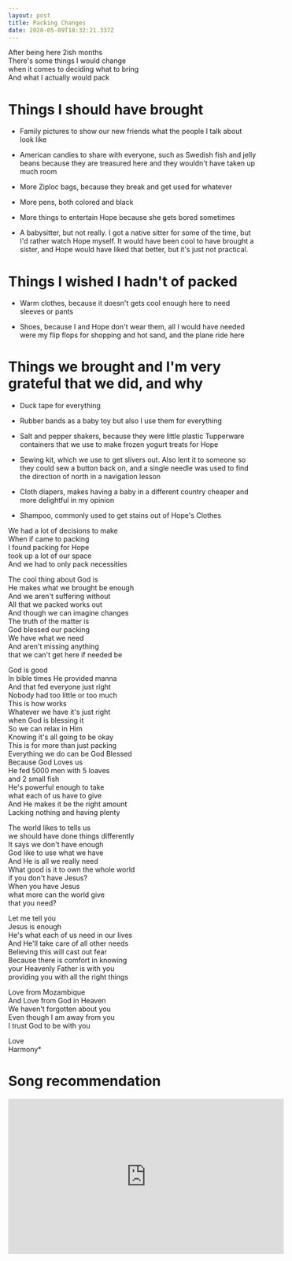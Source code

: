 ```yaml
---
layout: post
title: Packing Changes
date: 2020-05-09T18:32:21.337Z
---
```


After being here 2ish months  
There's some things I would change  
when it comes to deciding what to bring  
And what I actually would pack  

Things I should have brought 
==================

- Family pictures to show our new friends what the people I talk about look like

- American candies to share with everyone, such as Swedish fish and jelly beans because they are treasured here and they wouldn't have taken up much room

- More Ziploc bags, because they break and get used for whatever

- More pens, both colored and black

- More things to entertain Hope because she gets bored sometimes

- A babysitter, but not really. I got a native sitter for some of the time, but I'd rather watch Hope myself. It would have been cool to have brought a sister, and Hope would have liked that better, but it's just not practical.

Things I wished I hadn't of packed
======================

- Warm clothes, because it doesn't gets cool enough here to need sleeves or pants

- Shoes, because I and Hope don't wear them, all I would have needed were my flip flops for shopping and hot sand, and the plane ride here

Things we brought and I'm very grateful that we did, and why
====================

- Duck tape for everything

- Rubber bands as a baby toy but also I use them for everything

- Salt and pepper shakers, because they were little plastic Tupperware containers that we use to make frozen yogurt treats for Hope

- Sewing kit, which we use to get slivers out. Also lent it to someone so they could sew a button back on, and a single needle was used to find the direction of north in a navigation lesson

- Cloth diapers, makes having a baby in a different country cheaper and more delightful in my opinion

- Shampoo, commonly used to get stains out of Hope's Clothes

We had a lot of decisions to make  
When if came to packing  
I found packing for Hope  
took up a lot of our space  
And we had to only pack necessities  

The cool thing about God is  
He makes what we brought be enough  
And we aren't suffering without  
All that we packed works out  
And though we can imagine changes  
The truth of the matter is  
God blessed our packing  
We have what we need  
And aren't missing anything  
that we can't get here if needed be  

God is good  
In bible times He provided manna  
And that fed everyone just right  
Nobody had too little or too much  
This is how works  
Whatever we have it's just right  
when God is blessing it  
So we can relax in Him  
Knowing it's all going to be okay  
This is for more than just packing  
Everything we do can be God Blessed  
Because God Loves us  
He fed 5000 men with 5 loaves  
and 2 small fish  
He's powerful enough to take  
what each of us have to give  
And He makes it be the right amount  
Lacking nothing and having plenty  

The world likes to tells us  
we should have done things differently  
It says we don't have enough  
God like to use what we have  
And He is all we really need  
What good is it to own the whole world  
if you don't have Jesus?  
When you have Jesus  
what more can the world give  
that you need?  

Let me tell you  
Jesus is enough  
He's what each of us need in our lives  
And He'll take care of all other needs  
Believing this will cast out fear  
Because there is comfort in knowing  
your Heavenly Father is with you  
providing you with all the right things  

Love from Mozambique  
And Love from God in Heaven  
We haven't forgotten about you  
Even though I am away from you  
I trust God to be with you  

Love  
Harmony*

Song recommendation
==============

<iframe width="560" height="315" src="https://www.youtube.com/embed/9041gFQosKE" frameborder="0" allow="accelerometer; autoplay; encrypted-media; gyroscope; picture-in-picture" allowfullscreen></iframe>
